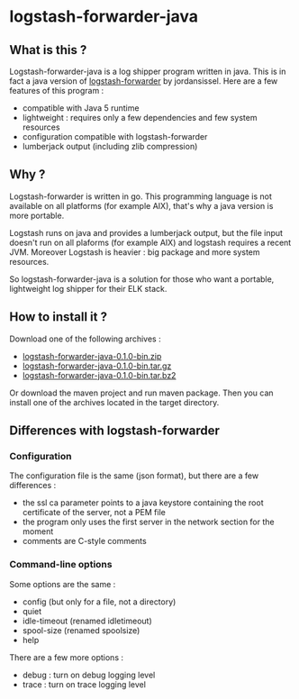 # logstash-forwarder-java

## What is this ?

Logstash-forwarder-java is a log shipper program written in java. This is in fact a java version of [logstash-forwarder](https://github.com/elasticsearch/logstash-forwarder) by jordansissel.
Here are a few features of this program :
  - compatible with Java 5 runtime
  - lightweight : requires only a few dependencies and few system resources
  - configuration compatible with logstash-forwarder
  - lumberjack output (including zlib compression)

## Why ?

Logstash-forwarder is written in go. This programming language is not available on all platforms (for example AIX), that's why a java version is more portable.

Logstash runs on java and provides a lumberjack output, but the file input doesn't run on all plaforms (for example AIX) and logstash requires a recent JVM. Moreover Logstash is heavier : big package and more system resources.

So logstash-forwarder-java is a solution for those who want a portable, lightweight log shipper for their ELK stack.

## How to install it ?

Download one of the following archives :
  - [logstash-forwarder-java-0.1.0-bin.zip](https://github.com/didfet/logstash-forwarder-java/releases/download/0.1.0/logstash-forwarder-java-0.1.0-bin.zip)
  - [logstash-forwarder-java-0.1.0-bin.tar.gz](https://github.com/didfet/logstash-forwarder-java/releases/download/0.1.0/logstash-forwarder-java-0.1.0-bin.tar.gz)
  - [logstash-forwarder-java-0.1.0-bin.tar.bz2](https://github.com/didfet/logstash-forwarder-java/releases/download/0.1.0/logstash-forwarder-java-0.1.0-bin.tar.bz2)

Or download the maven project and run maven package. Then you can install one of the archives located in the target directory.

## Differences with logstash-forwarder

### Configuration

The configuration file is the same (json format), but there are a few differences :
  - the ssl ca parameter points to a java keystore containing the root certificate of the server, not a PEM file
  - the program only uses the first server in the network section for the moment
  - comments are C-style comments

### Command-line options

Some options are the same :
  - config (but only for a file, not a directory)
  - quiet
  - idle-timeout (renamed idletimeout)
  - spool-size (renamed spoolsize)
  - help

There are a few more options :
  - debug : turn on debug logging level
  - trace : turn on trace logging level

